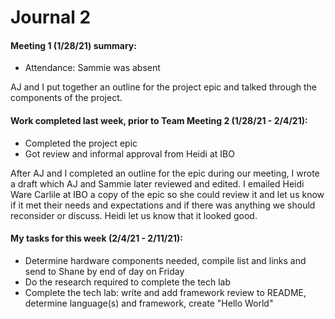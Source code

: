 # Journal 2

#### Meeting 1 (1/28/21) summary:

- Attendance: Sammie was absent

AJ and I put together an outline for the project epic and talked through the components of the project.

#### Work completed last week, prior to Team Meeting 2 (1/28/21 - 2/4/21):

- Completed the project epic
- Got review and informal approval from Heidi at IBO 

After AJ and I completed an outline for the epic during our meeting, I wrote a draft which AJ and Sammie later reviewed and edited. I emailed Heidi Ware Carlile at IBO a copy of the epic so she could review it and let us know if it met their needs and expectations and if there was anything we should reconsider or discuss. Heidi let us know that it looked good. 

#### My tasks for this week (2/4/21 - 2/11/21):

- Determine hardware components needed, compile list and links and send to Shane by end of day on Friday
- Do the research required to complete the tech lab
- Complete the tech lab: write and add framework review to README, determine language(s) and framework, create "Hello World"

